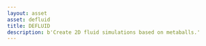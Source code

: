 ```yaml
---
layout: asset
asset: defluid
title: DEFLUID
description: b'Create 2D fluid simulations based on metaballs.'
---
```

